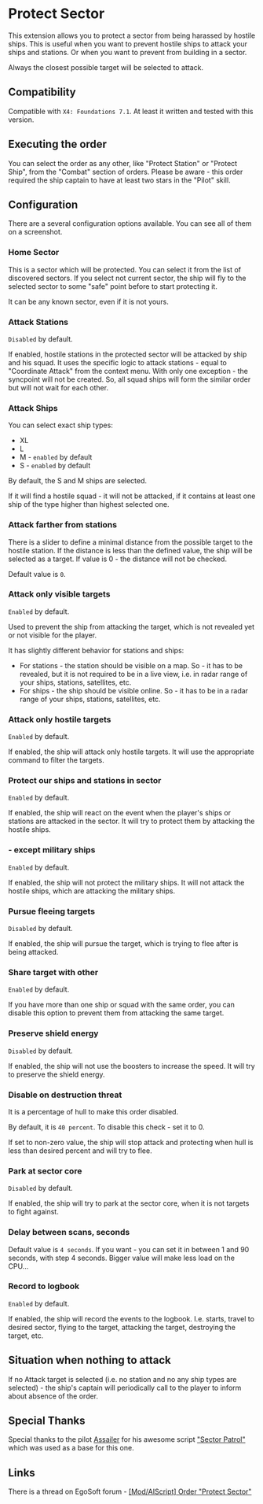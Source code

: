 # Protect Sector

This extension allows you to protect a sector from being harassed by hostile ships.
This is useful when you want to prevent hostile ships to attack your ships and stations. Or when you want to prevent from building in a sector. 

Always the closest possible target will be selected to attack. 

## Compatibility
Compatible with `X4: Foundations 7.1`. At least it written and tested with this version.

## Executing the order

You can select the order as any other, like "Protect Station" or "Protect Ship", from the "Combat" section of  orders.
Please be aware - this order required the ship captain to have at least two stars in the "Pilot" skill.

## Configuration

There are a several configuration options available. You can see all of them on a screenshot.

### Home Sector
This is a sector which will be protected. You can select it from the list of discovered sectors.
If you select not current sector, the ship will fly to the selected sector to some "safe" point before to start protecting it.

It can be any known sector, even if it is not yours. 

### Attack Stations

`Disabled` by default.

If enabled, hostile stations in the protected sector will be attacked by ship and his squad.
It uses the specific logic to attack stations - equal to "Coordinate Attack" from the context menu.
With only one exception - the syncpoint will not be created. So, all squad ships will form the similar order but will not wait for each other.

### Attack Ships
You can select exact ship types:
- XL
- L
- M - `enabled` by default
- S - `enabled` by default

By default, the S and M ships are selected. 

If it will find a hostile squad - it will not be attacked, if it contains at least one ship of the type higher than highest selected one.

### Attack farther from stations
There is a slider to define a minimal distance from the possible target to the hostile station. If the distance is less than the defined value, the ship will be selected as a target.
If value is 0 - the distance will not be checked.

Default value is `0`.

### Attack only visible targets

`Enabled` by default.

Used to prevent the ship from attacking the target, which is not revealed yet or not visible for the player. 

It has slightly different behavior for stations and ships:
- For stations - the station should be visible on a map. So - it has to be revealed, but it is not required to be in a live view, i.e. in radar range of your ships, stations, satellites, etc.
- For ships - the ship should be visible online. So - it has to be in a radar range of your ships, stations, satellites, etc.

### Attack only hostile targets

`Enabled` by default.

If enabled, the ship will attack only hostile targets. It will use the appropriate command to filter the targets.

### Protect our ships and stations in sector

`Enabled` by default.

If enabled, the ship will react on the event when the player's ships or stations are attacked in the sector. It will try to protect them by attacking the hostile ships.


### - except military ships

`Enabled` by default.

If enabled, the ship will not protect the military ships. It will not attack the hostile ships, which are attacking the military ships.


### Pursue fleeing targets

`Disabled` by default.

If enabled, the ship will pursue the target, which is trying to flee after is being attacked. 

### Share target with other

`Enabled` by default.

If you have more than one ship or squad with the same order, you can disable this option to prevent them from attacking the same target.

### Preserve shield energy

`Disabled` by default.

If enabled, the ship will not use the boosters to increase the speed. It will try to preserve the shield energy.

### Disable on destruction threat

It is a percentage of hull to make this order disabled.

By default, it is `40 percent`. To disable this check - set it to 0.

If set to non-zero value, the ship will stop attack and protecting when hull is less than desired percent and will try to flee.

### Park at sector core

`Disabled` by default.

If enabled, the ship will try to park at the sector core, when it is not targets to fight against.

### Delay between scans, seconds

Default value is `4 seconds`.
If you want - you can set it in between 1 and 90 seconds, with step 4 seconds. Bigger value will make less load on the CPU...

### Record to logbook

`Enabled` by default.

If enabled, the ship will record the events to the logbook. I.e. starts, travel to desired sector, flying to the target, attacking the target, destroying the target, etc. 

## Situation when nothing to attack

If no Attack target is selected (i.e. no station and no any ship types are selected) - the ship's captain will periodically call to the player to inform about absence of the order.

## Special Thanks

Special thanks to the pilot [Assailer](https://steamcommunity.com/profiles/76561198087933619/myworkshopfiles/?appid=392160) for his awesome script ["Sector Patrol"](https://steamcommunity.com/sharedfiles/filedetails/?id=2458720435) which was used as a base for this one. 

## Links

There is a thread on EgoSoft forum - [[Mod/AIScript] Order "Protect Sector"](url=https://forum.egosoft.com/viewtopic.php?p=5257237)